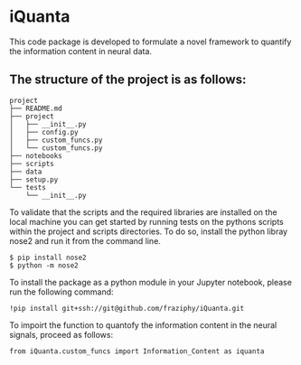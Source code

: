 # iQuanta
This code package is developed to formulate a novel framework to quantify the information content in neural data.


## The structure of the project is as follows:
```
project
├── README.md
├── project
│   ├── __init__.py
│   ├── config.py
│   ├── custom_funcs.py
│   └── custom_funcs.py
├── notebooks
├── scripts
├── data
├── setup.py
└── tests
    └── __init__.py
```


To validate that the scripts and the required libraries are installed on the local machine you can get started by running tests on the pythons scripts within the project and scripts directories. To do so, install the python libray nose2 and run it from the command line.

```
$ pip install nose2
$ python -m nose2
```


To install the package as a python module in your Jupyter notebook, please run the following command:

```
!pip install git+ssh://git@github.com/fraziphy/iQuanta.git
```

To impoirt the function to quantofy the information content in the neural signals, proceed as follows:


```
from iQuanta.custom_funcs import Information_Content as iquanta
```
